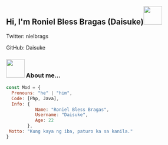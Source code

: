 <h2> Hi, I'm Roniel Bless Bragas (Daisuke)<img src="https://media.giphy.com/media/yW8gdZiUZPAIjrtY7F/giphy.gif" width="50"></h2>

Twitter: nielbrags 

GitHub: Daisuke


### <img src="https://media.giphy.com/media/yTFemEJxmeW2YLOT6p/giphy.gif" width="50"> About me...  

```javascript
const Mod = {
  Pronouns: "he" | "him",
  Code: [Php, Java],
  Info: {
           Name: "Roniel Bless Bragas",
           Username: "Daisuke",
           Age: 22
        },
 Motto: "Kung kaya ng iba, paturo ka sa kanila."
}
```
